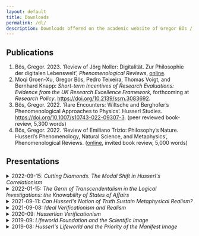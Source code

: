 ```yaml
---
layout: default
title: Downloads
permalink: /dl/
description: Downloads offered on the academic website of Gregor Bös / Bos / Boes.
---
```


## Publications
1. Bös, Gregor. 2023. ‘Review of Jörg Noller: Digitalität. Zur Philosophie der digitalen Lebenswelt’, <i>Phenomenological Reviews</i>, <a href="https://reviews.ophen.org/2023/05/18/jorg-noller-digitalitat-zur-philosophie-der-digitalen-lebenswelt/">online</a>.
1. Moqi Groen-Xu, Gregor Bös, Pedro Teixeira, Thomas Voigt, and Bernhard Knapp: _Short-term Incentives of Research Evaluations: Evidence from the UK Research Excellence Framework_, forthcoming at _Research Policy_. <https://doi.org/10.2139/ssrn.3083692>.
1. Bös, Gregor. 2022. ‘Rare Encounters: Wiltsche and Berghofer’s Phenomenological Approaches to Physics’. Husserl Studies. <https://doi.org/10.1007/s10743-022-09307-3>. (peer reviewed book-review, 5,300 words)
1. Bös, Gregor. 2022. ‘Review of Emiliano Trizio: Philosophy’s Nature. Husserl’s Phenomenology, Natural Science, and Metaphysics’, Phenomenological Reviews. ([online](https://reviews.ophen.org/2022/10/30/emiliano-trizio-philosophys-nature-husserl-review/), invited book review, 5,000 words)

## Presentations
<details>
<summary> 2022-09-15: <i>Cutting Diamonds. The Modal Shift in Husserl's Correlationism</i></summary>

---

GAP 11, national conference of the German Society for Analytic Philosophy, Humboldt-Universität zu Berlin, Germany ([slides](/dl/2022-09-15-Berlin.pdf))
</details>


<details>
<summary> 2022-01-15: <i>The Germ of Transcendentalism in the Logical Investigations: the Knowability of States of Affairs</i></summary>

---

Séminaire des doctorants en phénoménologie, Université Paris 1 Panthéon-Sorbonne, Paris, France (online) ([slides](/dl/2022-01-15-Paris.pdf))
</details>


<details>
<summary> 2021-09-11: <i>Can Husserl's Notion of Truth Sustain Metaphysical Realism?</i></summary>

---

SoPhiA Conference for Young Analytic Philosophy, Salzburg, Austria (online) ([slides](/dl/2021-09-11-Salzburg_presentation.pdf))
</details>

<details>
<summary> 2021-09-08: <i>Ideal Verificationism and Realism</i></summary>

---

First Austrian Summer School in Phenomenology, Graz, Austria (online) ([slides](/dl/2021-09-08_Graz_presentation.pdf))

</details>



<details><summary> 2020-09: <i>Husserlian Verificationism</i> </summary>

---

presented at the Centre for Subjectivity Research Seminar, Copenhagen ([download](./2020-09-29_verificationism_slides.pdf))

</details>


<details><summary> 2019-09: <i>Lifeworld Foundation and the Scientific Image</i> </summary>

---

presented at the Phenomenological Approaches to Physics conference at Stony Brook University, New York ([download](./2019-09_Stony_Brook.pdf))

</details>

<details><summary> 2019-08: <i>Husserl's Lifeworld and the Priority of the Manifest Image</i> </summary>

---

presented at the 2019 Summer School in Phenomenology and Philosophy of Mind, Centre for Subjectivity Research, Copenhagen. ([download](./2019_Copenhagen.pdf))

</details>
